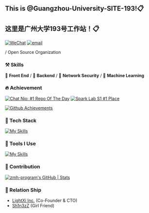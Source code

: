 ## This is @Guangzhou-University-SITE-193!📋
## 这里是广州大学193号工作站！📋


[![WeChat](https://img.shields.io/badge/-GZHU--program-black?labelColor=black&logo=wechat&logoColor=white&style=flat-square)](./)
[![email](https://img.shields.io/badge/-zhongye@e.gzhu.edu.cn-black?labelColor=black&logo=gmail&logoColor=white&style=flat-square)](https://zhongye@e.gzhu.edu.cn)


 / Open Source Organization

### ⚒ Skills

🥪 **Front End** / 🥗 **Backend** / 🍊 **Network Security** / 🍑 **Machine Learning**

### 🔥 Achievement

[![Chat Nio: #1 Repo Of The Day](https://trendshift.io/api/badge/repositories/6369)](https://trendshift.io/repositories/6369)
[![Spark Lab S1 #1 Place](https://spark-lab.city/api/badge?session=1&prize=1)](https://spark-lab.city)

[![Github Achievements](metrics.plugin.achievements.compact.svg)](https://github.com/lowlighter/metrics)

### 🍉 Tech Stack

[![My Skills](https://skillicons.dev/icons?i=c,go,rust,python,arduino,lua,nodejs,php,react,next,vue,nuxt,angular,express,tailwindcss,redux,bootstrap,html,css,js,jquery,ts,less,scss,fastapi,django,flask,pytorch,tensorflow,opencv,qt,electron,tauri,threejs)](https://skillicons.dev)

### 🔨 Tools I Use

[![My Skills](https://skillicons.dev/icons?i=mysql,sqlite,redis,postgresql,rabbitmq,docker,kubernetes,nginx,git,npm,pnpm,yarn,vite,vitest,webpack,babel,cmake,anaconda,github,grafana,githubactions,jenkins,figma,aws,azure,gcp,cloudflare,vercel,netlify,heroku)](https://skillicons.dev)

### 🍏 Contribution

[![zmh-program's GitHub | Stats](https://stats.quira.sh/zmh-program/github?theme=dark)](https://quira.sh?utm_source=widgets&utm_campaign=zmh-program)

### 🙌 Relation Ship

- [LightXi Inc.](https://github.com/LightXi) (Co-Founder & CTO)
- [Sh1n3zZ](https://github.com/Sh1n3zZ) (Girl Friend)
